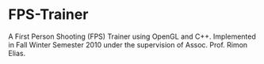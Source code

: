 # FPS-Trainer
A First Person Shooting (FPS) Trainer using OpenGL and C++. Implemented in Fall Winter Semester 2010 under the supervision of Assoc. Prof. Rimon Elias.
